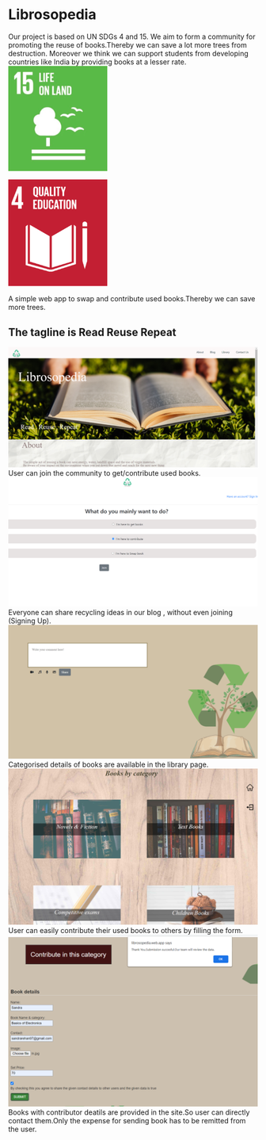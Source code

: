 # Librosopedia
Our project is based on UN SDGs 4 and 15.
We aim to form a community for promoting the reuse of books.Thereby we can save a lot more trees from destruction.
Moreover we think we can support students from developing countries like India by providing books at a lesser rate.<br>
<img src="images/lifeonland.png" width="200px">

<img src="images/qedu.png" width="200px">

A simple web app to swap and contribute used books.Thereby we can save more trees.
## The tagline is Read Reuse Repeat
![](images/lp.png)
 User can join the community to get/contribute used books.
![](images/jn.png)
Everyone can share recycling ideas in our blog , without even joining (Signing Up).
![](images/bl.png)
Categorised details of books are available in the library page.
![](images/ct.png)
User can easily contribute their used books to others by filling the form.
![](images/cont.png)
Books with contributor deatils are provided in the site.So user can directly contact them.Only the expense for sending book has to be remitted from the user.



